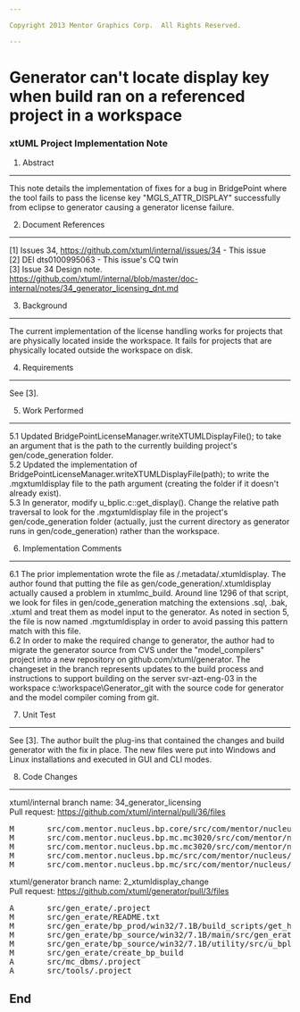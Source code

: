 ```yaml
---

Copyright 2013 Mentor Graphics Corp.  All Rights Reserved.

---
```


# Generator can't locate display key when build ran on a referenced project in a workspace
### xtUML Project Implementation Note



1. Abstract
-----------
This note details the implementation of fixes for a bug in BridgePoint where the tool
fails to pass the license key "MGLS_ATTR_DISPLAY" successfully from eclipse to generator
causing a generator license failure.

2. Document References
----------------------
[1] Issues 34, https://github.com/xtuml/internal/issues/34 - This issue  
[2] DEI dts0100995063 - This issue's CQ twin  
[3] Issue 34 Design note. https://github.com/xtuml/internal/blob/master/doc-internal/notes/34_generator_licensing_dnt.md  

3. Background
-------------
The current implementation of the license handling works for projects that are physically 
located inside the workspace.  It fails for projects that are physically located outside
the workspace on disk.  

4. Requirements
---------------
See [3].

5. Work Performed
-----------------
5.1 Updated BridgePointLicenseManager.writeXTUMLDisplayFile(); to take an argument that is the 
  path to the currently building project's gen/code_generation folder.  
5.2 Updated the implementation of BridgePointLicenseManager.writeXTUMLDisplayFile(path); to write 
  the .mgxtumldisplay file to the path argument (creating the folder if it doesn't already exist).   
5.3 In generator, modify u_bplic.c::get_display(). Change the relative path traversal to look for 
  the .mgxtumldisplay file in the project's gen/code_generation folder (actually, just the current
  directory as generator runs in gen/code_generation) rather than the workspace.  

6. Implementation Comments
--------------------------
6.1  The prior implementation wrote the file as <workspace>/.metadata/.xtumldisplay.  The author found
  that putting the file as gen/code_generation/.xtumldisplay actually caused a problem in xtumlmc_build.
  Around line 1296 of that script, we look for files in gen/code_generation matching the extensions .sql, 
  .bak, .xtuml and treat them as model input to the generator.  As noted in section 5, the file is now 
  named .mgxtumldisplay in order to avoid passing this pattern match with this file.  
6.2  In order to make the required change to generator, the author had to migrate the generator source
  from CVS under the "model_compilers" project into a new repository on github.com/xtuml/generator.
  The changeset in the branch represents updates to the build process and instructions to support building
  on the server svr-azt-eng-03 in the workspace c:\workspace\Generator_git with the source code for generator
  and the model compiler coming from git.  

7. Unit Test
------------
See [3].  The author built the plug-ins that contained the changes and build generator with the fix in place.
The new files were put into Windows and Linux installations and executed in GUI and CLI modes.

8. Code Changes
---------------
xtuml/internal branch name: 34_generator_licensing  
Pull request: https://github.com/xtuml/internal/pull/36/files  
<pre>
M       src/com.mentor.nucleus.bp.core/src/com/mentor/nucleus/bp/core/util/BridgePointLicenseManager.java
M       src/com.mentor.nucleus.bp.mc.mc3020/src/com/mentor/nucleus/bp/mc/mc3020/ExportBuilder.java
M       src/com.mentor.nucleus.bp.mc.mc3020/src/com/mentor/nucleus/bp/mc/mc3020/MCBuilderArgumentHandler.java
M       src/com.mentor.nucleus.bp.mc/src/com/mentor/nucleus/bp/mc/AbstractExportBuilder.java
M       src/com.mentor.nucleus.bp.mc/src/com/mentor/nucleus/bp/mc/MCBuilderArgumentHandler.java
</pre>

xtuml/generator branch name: 2_xtumldisplay_change  
Pull request: https://github.com/xtuml/generator/pull/3/files  
<pre>
A       src/gen_erate/.project
M       src/gen_erate/README.txt
M       src/gen_erate/bp_prod/win32/7.1B/build_scripts/get_host_platform.inc
M       src/gen_erate/bp_source/win32/7.1B/main/src/gen_erate/main_gen_erate.cc
M       src/gen_erate/bp_source/win32/7.1B/utility/src/u_bplic.c
M       src/gen_erate/create_bp_build
A       src/mc_dbms/.project
A       src/tools/.project
</pre>  

End
---
